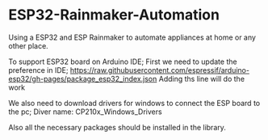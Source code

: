 # ESP32-Rainmaker-Automation
Using a ESP32 and ESP Rainmaker to automate appliances at home or any other place.


To support ESP32 board on Arduino IDE; 
First we need to update the preference in IDE; 
https://raw.githubusercontent.com/espressif/arduino-esp32/gh-pages/package_esp32_index.json
Adding ths line will do the work


We also need to download drivers for windows to connect the ESP board to the pc;
Diver name: CP210x_Windows_Drivers


Also all the necessary packages should be installed in the library.
